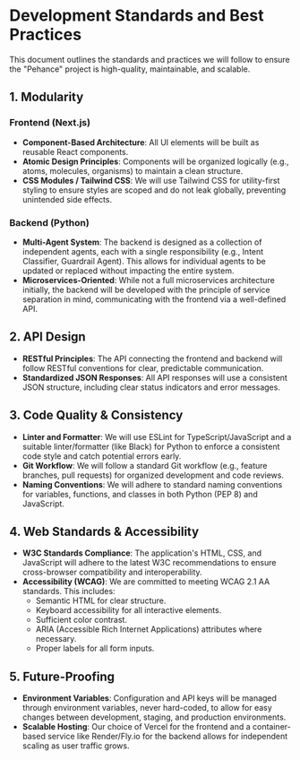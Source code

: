 # Development Standards and Best Practices

This document outlines the standards and practices we will follow to ensure the "Pehance" project is high-quality, maintainable, and scalable.

## 1. Modularity

### Frontend (Next.js)

- **Component-Based Architecture**: All UI elements will be built as reusable React components.
- **Atomic Design Principles**: Components will be organized logically (e.g., atoms, molecules, organisms) to maintain a clean structure.
- **CSS Modules / Tailwind CSS**: We will use Tailwind CSS for utility-first styling to ensure styles are scoped and do not leak globally, preventing unintended side effects.

### Backend (Python)

- **Multi-Agent System**: The backend is designed as a collection of independent agents, each with a single responsibility (e.g., Intent Classifier, Guardrail Agent). This allows for individual agents to be updated or replaced without impacting the entire system.
- **Microservices-Oriented**: While not a full microservices architecture initially, the backend will be developed with the principle of service separation in mind, communicating with the frontend via a well-defined API.

## 2. API Design

- **RESTful Principles**: The API connecting the frontend and backend will follow RESTful conventions for clear, predictable communication.
- **Standardized JSON Responses**: All API responses will use a consistent JSON structure, including clear status indicators and error messages.

## 3. Code Quality & Consistency

- **Linter and Formatter**: We will use ESLint for TypeScript/JavaScript and a suitable linter/formatter (like Black) for Python to enforce a consistent code style and catch potential errors early.
- **Git Workflow**: We will follow a standard Git workflow (e.g., feature branches, pull requests) for organized development and code reviews.
- **Naming Conventions**: We will adhere to standard naming conventions for variables, functions, and classes in both Python (PEP 8) and JavaScript.

## 4. Web Standards & Accessibility

- **W3C Standards Compliance**: The application's HTML, CSS, and JavaScript will adhere to the latest W3C recommendations to ensure cross-browser compatibility and interoperability.
- **Accessibility (WCAG)**: We are committed to meeting WCAG 2.1 AA standards. This includes:
  - Semantic HTML for clear structure.
  - Keyboard accessibility for all interactive elements.
  - Sufficient color contrast.
  - ARIA (Accessible Rich Internet Applications) attributes where necessary.
  - Proper labels for all form inputs.

## 5. Future-Proofing

- **Environment Variables**: Configuration and API keys will be managed through environment variables, never hard-coded, to allow for easy changes between development, staging, and production environments.
- **Scalable Hosting**: Our choice of Vercel for the frontend and a container-based service like Render/Fly.io for the backend allows for independent scaling as user traffic grows.